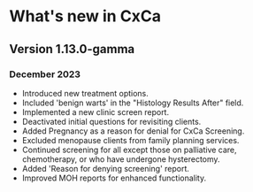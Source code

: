 # What's new in CxCa

## Version 1.13.0-gamma

### December 2023

- Introduced new treatment options.
- Included 'benign warts' in the "Histology Results After" field.
- Implemented a new clinic screen report.
- Deactivated initial questions for revisiting clients.
- Added Pregnancy as a reason for denial for CxCa Screening.
- Excluded menopause clients from family planning services.
- Continued screening for all except those on palliative care, chemotherapy, or who have undergone hysterectomy.
- Added 'Reason for denying screening' report.
- Improved MOH reports for enhanced functionality.
